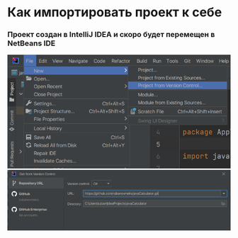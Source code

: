 # Как импортировать проект к себе
### Проект создан в IntelliJ IDEA и скоро будет перемещен в NetBeans IDE
![Шаг 1](https://github.com/rubanovmaks/javaCalculator/blob/master/images/screen1.png)
![Шаг 2](https://github.com/rubanovmaks/javaCalculator/blob/master/images/screen2.png)
